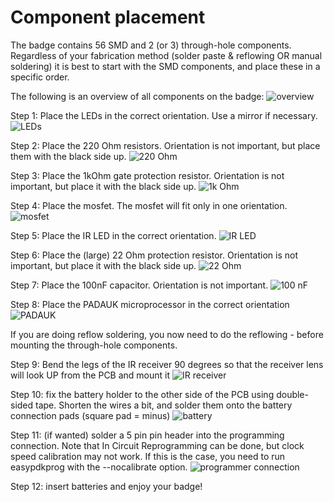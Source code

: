 # Component placement
The badge contains 56 SMD and 2 (or 3) through-hole components. Regardless of your fabrication method (solder paste & reflowing OR manual soldering) it is best to start with the SMD components, and place these in a specific order.

The following is an overview of all components on the badge:
![overview](./00_overview.png)

Step 1: Place the LEDs in the correct orientation. Use a mirror if necessary.
![LEDs](./01_LEDs.png)

Step 2: Place the 220 Ohm resistors. Orientation is not important, but place them with the black side up.
![220 Ohm](./02_220Ohm.png)

Step 3: Place the 1kOhm gate protection resistor. Orientation is not important, but place it with the black side up.
![1k Ohm](./03_1kOhm.png)

Step 4: Place the mosfet. The mosfet will fit only in one orientation.
![mosfet](./04_mosfet.png)

Step 5: Place the IR LED in the correct orientation.
![IR LED](./05_IRLED.png)

Step 6: Place the (large) 22 Ohm protection resistor. Orientation is not important, but place it with the black side up.
![22 Ohm](./06_22Ohm.png)

Step 7: Place the 100nF capacitor. Orientation is not important.
![100 nF](./07_100nF.png)

Step 8: Place the PADAUK microprocessor in the correct orientation
![PADAUK](./08_Padauk.png)

If you are doing reflow soldering, you now need to do the reflowing - before mounting the through-hole components.

Step 9: Bend the legs of the IR receiver 90 degrees so that the receiver lens will look UP from the PCB and mount it
![IR receiver](./09_IRrecv.png)

Step 10: fix the battery holder to the other side of the PCB using double-sided tape. Shorten the wires a bit, and solder them onto the battery connection pads (square pad = minus)
![battery](./10_battery.png)

Step 11: (if wanted) solder a 5 pin pin header into the programming connection. Note that In Circuit Reprogramming can be done, but clock speed calibration may not work. If this is the case, you need to run easypdkprog with the --nocalibrate option.
![programmer connection](./11_progconn.png)

Step 12: insert batteries and enjoy your badge!
